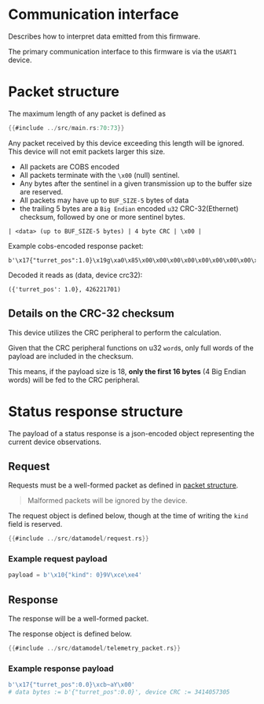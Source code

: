 # Communication interface
Describes how to interpret data emitted from this firmware.

The primary communication interface to this firmware is via the `USART1` device.

# Packet structure
The maximum length of any packet is defined as
```rs
{{#include ../src/main.rs:70:73}}
```

Any packet received by this device exceeding this length will be ignored.
This device will not emit packets larger this size. 

- All packets are COBS encoded
- All packets terminate with the `\x00` (null) sentinel.
- Any bytes after the sentinel in a given transmission up to the buffer size are reserved.
- All packets may have up to `BUF_SIZE-5` bytes of data
- the trailing 5 bytes are a `Big Endian` encoded `u32` CRC-32(Ethernet) checksum, 
  followed by one or more sentinel bytes.
```
| <data> (up to BUF_SIZE-5 bytes) | 4 byte CRC | \x00 |
```
Example cobs-encoded response packet:
```
b'\x17{"turret_pos":1.0}\x19g\xa0\x85\x00\x00\x00\x00\x00\x00\x00\x00\x00'
```
Decoded it reads as (data, device crc32):
```
({'turret_pos': 1.0}, 426221701)
```

## Details on the CRC-32 checksum
This device utilizes the CRC peripheral to perform the calculation.

Given that the CRC peripheral functions on u32 `word`s, only full words of the payload are 
included in the checksum.

This means, if the payload size is 18, **only the first 16 bytes** (4 Big Endian words) will be fed to the CRC peripheral.


# Status response structure
The payload of a status response is a json-encoded object representing the current device 
observations.

## Request
Requests must be a well-formed packet as defined in [packet structure](#packet-structure).

> Malformed packets will be ignored by the device.

The request object is defined below, though at the time of writing the `kind` field is reserved.
```rs
{{#include ../src/datamodel/request.rs}}
```
### Example request payload
```python
payload = b'\x10{"kind": 0}9V\xce\xe4'
```


## Response
The response will be a well-formed packet.

The response object is defined below.
```rs
{{#include ../src/datamodel/telemetry_packet.rs}}
```

### Example response payload
```python
b'\x17{"turret_pos":0.0}\xcb~aY\x00'
# data bytes := b'{"turret_pos":0.0}', device CRC := 3414057305
```